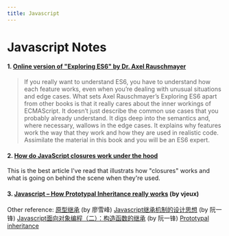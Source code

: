 ```yaml
---
title: Javascript
---
```

# Javascript Notes

#### 1. [Online version of "Exploring ES6" by Dr. Axel Rauschmayer](http://exploringjs.com/es6/index.html)
>If you really want to understand ES6, you have to understand how each feature works, even when you’re dealing with unusual situations and edge cases. What sets Axel Rauschmayer’s Exploring ES6 apart from other books is that it really cares about the inner workings of ECMAScript. It doesn’t just describe the common use cases that you probably already understand. It digs deep into the semantics and, where necessary, wallows in the edge cases. It explains why features work the way that they work and how they are used in realistic code. Assimilate the material in this book and you will be an ES6 expert.

#### 2. [How do JavaScript closures work under the hood](https://dmitryfrank.com/articles/js_closures)

This is the best article I've read that illustrats how "closures" works and what is going on behind the scene when they're used.

#### 3. [Javascript – How Prototypal Inheritance really works](http://blog.vjeux.com/2011/javascript/how-prototypal-inheritance-really-works.html) (by vjeux)
Other reference:
[原型继承](http://www.liaoxuefeng.com/wiki/001434446689867b27157e896e74d51a89c25cc8b43bdb3000/0014344997013405abfb7f0e1904a04ba6898a384b1e925000) (by 廖雪峰)
[Javascript继承机制的设计思想](http://www.ruanyifeng.com/blog/2011/06/designing_ideas_of_inheritance_mechanism_in_javascript.html) (by 阮一锋)
[Javascript面向对象编程（二）：构造函数的继承](http://www.ruanyifeng.com/blog/2010/05/object-oriented_javascript_inheritance.html) (by 阮一锋)
[Prototypal inheritance](http://javascript.info/tutorial/inheritance)
